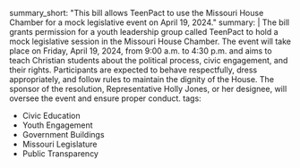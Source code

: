 summary_short: "This bill allows TeenPact to use the Missouri House Chamber for a mock legislative event on April 19, 2024."
summary: |
  The bill grants permission for a youth leadership group called TeenPact to hold a mock legislative session in the Missouri House Chamber. The event will take place on Friday, April 19, 2024, from 9:00 a.m. to 4:30 p.m. and aims to teach Christian students about the political process, civic engagement, and their rights. Participants are expected to behave respectfully, dress appropriately, and follow rules to maintain the dignity of the House. The sponsor of the resolution, Representative Holly Jones, or her designee, will oversee the event and ensure proper conduct.
tags:
  - Civic Education
  - Youth Engagement
  - Government Buildings
  - Missouri Legislature
  - Public Transparency
